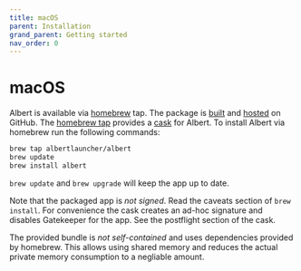 ```yaml
---
title: macOS
parent: Installation
grand_parent: Getting started
nav_order: 0
---
```


# macOS

Albert is available via [homebrew](https://brew.sh/) tap. 
The package is [built](https://github.com/albertlauncher/albert/actions/workflows/ci.yml)
and [hosted](https://github.com/albertlauncher/albert/releases) on GitHub.
The [homebrew tap](https://github.com/albertlauncher/homebrew-albert) 
provides a [cask](https://github.com/albertlauncher/homebrew-albert/blob/main/Casks/albert.rb) for Albert.
To install Albert via homebrew run the following commands:

```bash
brew tap albertlauncher/albert
brew update
brew install albert
```

`brew update` and `brew upgrade` will keep the app up to date.

Note that the packaged app is _not signed_. 
Read the caveats section of `brew install`.
For convenience the cask creates an ad-hoc signature and disables Gatekeeper for the app.
See the postflight section of the cask.
 
The provided bundle is _not self-contained_ and uses dependencies provided by homebrew. This allows using shared memory and reduces the actual private memory consumption to a negliable amount. 
